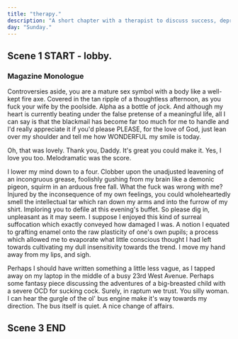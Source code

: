 ```yaml
---
title: "therapy."
description: "A short chapter with a therapist to discuss success, depression and potential bipolar."
day: "Sunday."
---
```


## Scene 1 START - lobby.

### Magazine Monologue
<!--
"10 Hot Tips For Amazing, Mind-Blowing Sex." The front cover of every men's magazine. Sizing and measuring you down to the retrofit standard, just like the piece of shit you are. That glorious accolade of levity opportune. To be printed at birth upon a thin laminate of unmet judgement, stapled to your forehead and published to thy data centre nnearest to thy heart.

"I am an average half-male Asian with an overwhelming propensity for sticking my penis into the hulls of pretentious white women," states my labellum. Illustrated in a beautiful Iranian typeface, extracted from page five of a ten-part contemporary guide to desktop publishing. How glorious, you must say. Well, quite glorious indeed, if I don't say myself. I place the magazine down onto the polyvinyl coffee table in front of me, offering no illusions under the innocuous litter of garbled reading material laid before my crest. As the pages attempt to tingle n' conspire round the hot-rolled furlough of the treated walnut legs supporting its plea; startling themselves into a feint gloria of reprise. Begging me for their tender gorge n' retention. Cream upon the furtative tint of the pandamorium alyis we lust, constructed from the boredom of one's own mind. The guttural in high. My face begins to ponder, melting me into the crown of my seat like loom. Evidently, today had already become far too much for these heavy, virulent hands. The monologue begins.

### Hopeless Monologue

"We try to love ourselves." We try to breathe meaning into our pursuits and desires, providing them with gloss and texture to make our lives appear more decorative than they truly are. We try to shower our souls in the finest of ingredients and with the most decadent of minds, only to perceive flaw in the underlying aberration of our spluttering plyth. Surreal in its prolific marvel of tantamount clutter, tearing and hemorrhaging us apart like the gutted hulls of a Hallowe'en pumpkin. Pluvial in its mash. Gauss in its hovel. Perfectly rigid in its asinine classification of dirt n' other insignificant oddities. For the cruel is a place for all your hopes and dreams, those unwritten lies of youth, to be lavishly processed under the laborious eye of an obscure Japanese algorithm. As it lauds n' extols over its antediluvian lambast of Harajuku fleece n' floozy Kigurumi men, emulated via a 1994 ANSI standard of comparative Lisp; steady with a dash of Cobol to boot. As it teams with a doubt you so solemnly believed was a mere anti-pattern to be corrected by the engineers over at Google. Castigate, you stupid fool.

### Describe Boredom

I stare into the palm of my hand with the attention of a spider. Curling my lips with the ply of my tongue. Appearing granular in the linguistic irrelevance of these abstruse words; tectonic in the fibre-optic lunacy looming from the hoards of discretion receding from my mouth. Germane is a gloat. FUCK. An empire of afterthought dismantles before your very eyes, plagued by a scourge of famished locusts, as they contemplate their regular routine of savage deconstruction in a structured alimony of incarnate n' curriculum. The gravy train is cold. The spire lingers. The wind rushes across your face amidst an ethereal typhoon of relentless jabbing. Terribly broken. Quieten ziplock. I hush back to the comfort of my gamboling pirouette, solidly uncertain of who I was in this very moment. Glazing over my vision. Classically trained, perhaps. Contemplating an existence which refused to feed. Splendid in the repulsion which only I understood; peachy to a point of demise. Wavering. Piteous. Congenital in its touch. Unrequited in its idyllic hold. I grab taste of the blood seeping from my upper lip, accidentally bitten in a trove of compound anxiety. Crony. The air was stale, and the faultless promise of a better life was nowhere to be found.

### Describe Foul Lady

Oh, and the smell. The fucking smell had become UNBEARABLE. It had transgressed into a visually stained splotch of acidic discharge, spread thin amongst a gelatinous estuary of fangled hoisery n' speckled period blood. As its loathsome willow peered into my tolerance, squalidly disconcerned with all aspects of my avid disaffection with the foul of this world. The cellulite of her diamond-crust thighs, found venerated in the exfoliated skin of a burn-victim's crotch. Left to disintegrate under the shoveled distress of an effluent highway of pig's guts n' dog's shit. It was none other than the tangled odor of the old shriveled cretin sitting to my right, as she proceeded to cross her gnarled flaps thrice; prompting me to gag in a marrow vomit of scented decomposition. The witch must be removed. Tortured. Molested. Raped at the stake. I wanted nothing more than to rip the flitted flesh from her bloodied hymen, as a means to fuck the wound with a fistful of detol, until I could smell the overwhelming silence of bleach. Trickling from the hyperglycemic depths of her fetid vagina. Cursory to death. Gosh. Where was my therapist so I could fuck her? In dear solemn, I felt uneasy amongst my thoughts. As they provided a level of self-violation well-beyond even my own ability to curate. I stare at the malodorous woman with an auspicious eye. She stares back. Suckle my lunt, you clitch.

### Clinic Lobby

I sat there in the lobby of the clinic, mired in a thick scrub of southern indigestion. Stomach gurglin'. Leer vypin'. Synthetic feelin' with a quaint jeer of revulsion du jour, as I proceeded to lick the tips of my exquisite fingers. Flippin' through the sham that was last week's editorial. Published by a feminist with the opinion of a clown. The crisis of the patriarchy. The spate of Iran. The oppression of le Cheezel. Well, I suppose she wasn't wrong. I blink bristly at the awful stench sitting beside me, shooing her away with the ghast of my hwang. As I hiss into her general direction without recess. Observing her mull into the frilled hairs of her battered chin, allure upon a thick duvet of rat fur. As she sat there irritated, catatonic in a disasterous cough of prune juice n' pea. Voluptuously sipping her sturdy canister of ethical soda, kept close to her diluted chest. Conveniently strapped to a volcanic slime of pink jello n' sodium nitride, now teetering from the edge of her gums. Rustling against the lude careen of her mundane jowls. Biffin delure. Pockey O'Harris. She had become the spewin' daffney of a frail iron harp; the pristine sweater of a thousand nylon faces. Vile in her plume of fashionably unfashionable faux pas. I see yellow. And grey. The impressionable statement of a loose flower imprint. I suppose she was beautiful by human standards, if ever such a thing could occur. Like an obtuse quartet of despicable orange. A quick fuck before a heart attack flick fluck shluck. Balsamic in a never-ending orgasm like the strobelight of a underground nightclub, agonising her clit in ravage of demure. No wonder she was in therapy. Certainly, I doubt that she would ever have the potential to become a good mother. Not with an octogenarian face like that. Fictitious munt.

Now, to say that I hated therapy was an understatement. I couldn't possibly have thought of anything more pointless, nor contrived, than to explain why I was so fundamentally flawed in the most cantankerous of ways. "I'm retarded, missy. I think it might be because I use the word faggot too much." I doubt she even knew what the word faggot meant, let alone why it was used so liberally to describe the conundrum of my disguise. Lurking in sinster dupree. Squalid without even a hint of surprise. Therapy, in my opinion, was nothing more than an excuse to taunt n' prey upon those more helpless than thyself. Crass upon the emotionless blemish of a clinical psychopath, extensive in her doctorate of dialectic primatology. Forever examining my white ideals of Dorian pleasure in a grand game of cuck n' pittance. And finally, in what seemed like an ungracious eternity, the distraction of the hour finally arrives to the podium to call my name. Croaking melodically as if Sunday had just arrived. Inviting me to her lair. Drawing me into her cosy dungeon of inadequate maltreatment, as she gestured my soul to sit down upon the fading fabric of her previous victim's nightwatch. Grooming me with her promises of tap water, uncompromising in her dollar-shop fantasia of tourmaline glitter. In purpose, we must. She recieves one of my pennilessness smirks, before I decide to place my plastic cup back into the calm of my lap. In shineth we chime, you horrid bitch. Urticaria sun. Fortuna o' grace.

## Scene 1 END

####

## Scene 2 START - therapy.

### Therapy - Expresses his feelings.

"Well for starters... I disowned my mother," I began. Pretending as if I were actually being interviewed for a cordial position on the cast of Saturday Night Live. Sonny Jr. The flair of my unassuming conceit, cashed against the alter-ego of my sometimes hilarity; the stunning chalcedony of a mere amateur. I gleamed into her eyes with a promissory tone of calcic observation, taking note of the bright green earrings which dangled from her lobes like a freckled bouillie. Surely it was an amiable gift from an astute admirer, as she wore what appeared to be her husband from the drapes of her shoulders; a gifted handbag from her mother in 42'. As per usual, my therapist was unimpressed with my lack of commitment to the process. That holy sanctimonious thud of operational munch vitalius, to be peddled n' repeated like a slap across the face in the cold of June. Visually it was obvious to me that she felt wholly uninspired by my tatty remark. Perhaps even anthem to an orgasm she experienced 25 years ago during an extraordinarily fatuous episode of Seinfeld. Perhaps she would warm to me following a quick titty-fuck, although I didn't dare to proclaim.

To me the therapist was a cold shoulder of hate n' posterity. Pertinate in her asides. Ludicrous in her preposterous interrogations which bordered dyslexic in the implausible hum of inconsequence which scowled from her tongue like the hinter of a beast. At best she was an incomplete set of petulant narratives, detailing the mischief she insinuated upon 20th century men via the discarded tape recorders she kept close in her lungs. Detest to her ego. Crater to her concealment. Functioning as a vacuum of utilitarian comfort, designed to suck the joy n' pleasure from the foundations of human necessity itself. A method she eneveloped into its own recurrent train of thought, delivered via a haptic frenzy of uncompromising hand gestures and seizure-inducing flashes; the kind of foreplay she paid good money for. If only to feel the remainder of her youth, succumb to a stranger with an unyielding titillation for stale breast milk. How quaint. Yet, there was something comforting in the brown cardigans n' worn tennis trainers she bore around her commendation for fleece. As if to suggest that she simply didn't care for the deep layers of cat hair n' coffee stains which preoccupied her blouse. Besmirching her uterus in the thick scum of this past century's ideals. Delightful. Which was to say that the therapist reminded me of my dearest Milo; the crown jewel of my imagination, the throth coursing from my acorn. Of course, as a male it was my mission to fuck everything and anything that moved, just like Daddy would have wanted. Whether ex or therapist, my repress was just another modern discomfort I was forced to endure. I could tell she was offended. She continued to study me.

"...aaaaaand I've been dumped, and I pretty much want to kill myself." I doubt she picked up on the sarcasm, although it would have been nice to at least have received a giggle. Laugh you stupid whore. Appease this comical foundry of foresaken witness, demoralised by thee rotten consternation. Apparently the suicide-themed zinger had not registered positively on her palette of appropriate behaviours, and had now been sternly tossed aboard under the sterling judgement of her crabby cunt crim. In a lot of ways, our interaction mimicked the progression of a golden marriage turned sour. Sheath under the dried husk of coconut peat I would soon call her vagina. Although I suppose it was in my best interest to throw her a bone during these hungry, hungry times. Not only was I dying for closure, but it was a whole lot better than pretending that I wasn't actually mentally ill. Value for money 101.

### Therapy - Apology.

"Listen, I'm sorry. I was just joking. There's just a lot going on in my life right now." She continued to eye me with a dim falsetto, etching her claws against pique of her shredded coat, before finally deciding to chime in to the network of my woes. Her first words. Only 4 minutes 32 seconds into our session. A new record in this quarterly dime of dimes.

"I understand that it must have been difficult. Would you like to talk about it?" Outstanding professionalism.

### Therapy - Diversion.

Who knows. Maybe I did. Maybe I didn't. Perhaps I wasn't ready to admit that I was an awful human being. Perhaps I never would be. Why was I even here? My neck tightened at the thought, extending its misery down into the congeal of my prolonged shadow. Undecided in its perspicacity for childish meandering. Solidly illiquid. Temporarily undisclosed. I reached out into the depths of my mind, hoping to discover something rational in amongst the recreational ween of my teenage hive. Obsessed with a nitrogenous fervour for underage sex, which streamed down my arms in a slurry of poriferous sorrow. Administered in candentation. Pleading to be fulfilled. Overflowing in the thirst of my lethargy, as I sat there in the zenith of her harbinger din. Purchased on the back of an unpayable student loan. Clear in my own mind that I was in no place to belong. Paralysed by an inconsiderate volume of emotion which kept me jagged n' sly. Chide in its snicker. My mouth became turtle. I mean, how does one express the guilt, sadness and anger that one feels without breaking down into a puddle of harangue puree? Peddlin' thy circles. Lipid at the substrate. I could feel a tangent approaching.

### Therapy: What is success?

"Maybe I just don't feel successful," I uttered to the therapist. She knew I was bluffing, but I suppose it was more than I deserved.

"Well, what's your idea of success?" the therapist responded.

"I don't know. Maybe it's having sex with a hooker who'll remember my name. Maybe it's just having sex at all. I guess I just want to feel less terrible about everything." You could almost taste the ingenuity crimp from the constrain in these words, like a kiss of battery acid along the press of one's lips, dispersed without warning, as I dipped my face into a plastic cup of water like a stubborn penguin with a purpose to be meant. Lopsidedly suckling the remaining few drops of liquid I'd clearly already finshed, if only because I felt anxious sharing the hollow life that laid before me. Perishing exponentially into a pool of all apathy.

"And what would feeling less terrible mean to you?" Thanks Aunty Grace.

"I'm not sure. I guess I wouldn't worry so much. I guess like how famous people feel. Acomplished and recognised," I said.

"Do you think it's possible to feel less terrible without having achieved a lot or without becoming famous?" Of course not, you fucking bitch. Although I knew she had me. I fuckin' knew it. As the tight-lipped dryness in her eyes protruded from her soul and grabbed me by the throat. Convincing me to drown.

"I don't know. Maybe. But what's point in being happy if you're not successful?" HA. Die you insufferable bitch. To be fair, I would hate me too. I doubt she was pleased to deal with my inane bullshit at 10am on a Sunday morning, as she sat there pondering, harmlessly contemplating the somewhat ambiguous state of her frozen eggs. Suspended in a vat of pickle juice to be extracted n' adorned once her online dating profile had come to ample fruition. "It's only a matter of time now," she'd utter to herself in a fiendish tone. Drizzled in an indignant ambivalence for sexual unrest, awaiting patiently to ensnare her personal toy-boy of lust n' pleasure. Hopefully I was at least within her top 10 imaginary preferences for suitable fathers. Then and only then would I consider addressing my depression.

"There's no reason why you can't be both happy and successful independently. It's just perhaps being happy might help you to become successful." she said. Certainly, it was hard to say she was wrong.

### Discuss Happiness

I wasn't quite sure what to think. All I knew was that I was losing this battle, worst of all to my own therapist. Whom I knew for certain did not make me happy. Although perhaps nothing would. I suppose happiness had never really been one of my great aspirations in life. In fact, it was a subject I hadn't really thought about at all. Happiness to me was more of a quirky nice-to-have, like a side of fries with a dab of Tabasco horse. A never-ceasing, sometimes pain, sometimes pleasure. Which would sporadically appear throughout one's life just to remind you of your own mortality. Perhaps more than happiness, what I truly wanted was to prove myself. To prove myself capable of wit and passion. Already, I felt happier.

"Aren't you going to ask me where Daddy touched me," I murmured.

### Therapist Cracks

"Maybe we should end today's session here." Yes. Perhaps we should. You soulless bag of refined cheddar.

"I would also consider finding another therapist. You seem consistently resistant to this idea that I can help you." My heart sank. Well, fuck. There ya have it folks. Discard the reminder. Throw out the bath water. I was no good for brown cardigan n' co.

"I don't think you trust me to help you understand your own problems," she iterated for a second time. It's true. I didn't trust her. I didn't trust her to understand me. I didn't trust to understand the loneliness I felt each night as I stepped out of the shower, covered in the filth of my own grief. Sorry I was even alive at all. Although what difference did it make? I barely even trusted myself. I suppose it could have been worse.

### Leaving Practice

I felt weary as I exited the lobby of the therapist's den. Supple to the elastic gestures of these bustling city streets. Blinded by a combination of fog n' footstep; caste to the shimmer of a Bedouin breeze. Melting across my eyelids with the theatrical zeal of a tribal face lacquer. Pantomime in its warbanding aggression. Ideal in its animation, leaving me cold and unsure. Just as I'd felt walking into the clinic only moments ago. Consommé like a thick gravy of mutton tartare, maroon upon a refulgent plate of vibrant pintar sick. As the haught clamateur, that beamy rose of trix valorant, heaved from my lungs. Sully in the candent taint of these wretched hands, pulling these strings with the caress of a demented kindness. Carelessly tilting me towards its vice n' candour. The feeling was good and the disrepair expansive.

I suppose I was always destined to become a kind of reimagined loneliness for a future generation to aspire to. Delicate in its cheerful carousel of tinted rosewood, soft against the abrasive melancholy of its desolate touch. For I am a robust man. A grand representative of caliph and vizier. Our young new leader to both guide and extrapolate upon this celebration of joust n' resignation. Hopelessness adieu. My pulse had become weak. Too exhausted to cry, I sat at the bus stop with a pretend on my face. Mincing my words under the breathlessness of a warble distress.

"Someone please love me."

## Scene 2 END

####

## Scene 3 START - self-therapy.

### Cynicism Monologue

So here I am. It's post-cull, and it's killing season. I have my rifle. My ammunition. It's all there. And as you can see, attached to my belt-buckle is the uh... first kill of the afternoon. Fresh as a can of frush can be. And as I'm sure you're aware, the fat-fuck couldn't waddle away fast enough from my bullet, so ere' he is. Slaughtered in a pilith of its own swine. And here I am. Prodding away at its dead carcass with the knuckle of my illegal 1958 issue firearm, because that's just what people like us do. Fuck n' instigate.

### Reimagining Therapy

And you know, since we're both here to talk about life. Let's discuss something a little more than the stars, the weather, or even the cookie-cutter commonality extruding from the coarse overindulgence of these low thread count fabrics. Constructed by the tiny illegitimate hands of some overworked sweatshop children. Now haphazardly collecting the semen from your electric gold vibrator, as you drool for another token from your overly ardent followers. Its an uncontrollable crave you maintain inside your brain, like an unapologetic splatter of concubine jelly. Filling the hollow arteries of your veins. Keeping your somber unchecked. Of course, it's also imperative that we communicate the old-fashioned way during this night of nights. With a gun n' a cloud of vapour nicotine, designed solely to envelop the senses in a mindless denial of prayer. As your curiosity nosedives into the safety of your compliance, grinding its choke against the will. Oh, and don't worry about the excessive plastic. I promise this discussion intends to be 100% polyester free.

Given our session of therapy has officially begun, it might be worth mentioning a few things before we become dove with tonight's discourse. Ultimately, I want you as the reader to take full-view of the How to Kill a Chinaman™ experience, as if you were the great man himself; cast mercurial in a perfect tanned bronze of human prerogative. Glory in his ill-defined consent. Primarily, if you like to lather then there’s quite a lot to like about this guy. I mean, sure. He does sometimes encourage an agonising amount of indecision, but that's why we love him. Loath him. Just shut the fuck up, okay? "The tribe gathers itself around the bounty, thrashing the corpse about in a sadistic two-time beat." All part of a ritual known as the hoard, as a hideous grin appears from the crowd. Staring me dead in the eye. With a knife held aggressively in the cusp of her masturbation mitt. Ready to snap n' balance. 

You know, as much as these words have been designed to divide n' conquer, it's genuinely not within my interest to offend. I merely intend to grab your imagination and assist you in the exchange of a non-sensical derivative. Playing upon the vulnerabilities of your emotional instability, which frankly speaking, is an area where the mind should not be touched. Although, I impinge. So let us for a brief moment become savant together, and share these words without any consideration for consequence. For without any doubt in my mind, its clear this novel aims to be tactical in its abuse, and ever-more clearer in its calculated demise. So allow me to try and paint a picture for you, so you can truly believe that the appearance is real. 

### Describe Yourself

You’re a crispy Ted. Your haircut is an impressionless scruff of pastiche antiquity. Neither brown, nor flavourless. And yet it's a reality you live with, because the confidence in these parts of town ain't so cheap. Limber, is your personality. Devoid n' ridicule. Smug in its torte affair with the connotation. Misleading in the irony which describes what little you actually bring to the table. But I tell ya what, it’s real cackle to try and observe you attempt to arrange those x’s and o’s into some kind of logical alphabet soup; glisten to an audience which loves to read about your self-abuse. But the good news ol' sailor is that you’re loved. Yes. Mummy loves you. She craves you enough to care.

Here. Have an expired Campbell’s chicken soup. Mum even opened the can n’ everything. And what makes this soup so special is that it was crafted with real tears. Real buttery tears. The kind of tears found only in upper-market department stores, where your mother discovers that she's sad and alone. Without a husband nor a family to call home. Tragedy. It truly is the kind of soup that burns your throat and slashes your budget with a miserable low-digit outcome. Sentient in its vagrancy. Of course, Mummy is also in a lot of pain. Because you made her pussy bleed and swell into a cupcake of cookie pie. Contract to the botched tit-job you now find yourself indebted in. As the frail old lady you call your Mother, lays silently on the floor. With scars as thick as knife wounds, carved throughout the maze of her willingness to expend. 

A finer touch if ever you demanded one. Although as we both know, these words are nothing more than a trap our senses have been fighting since you first arrived to the scene. “It’s okay to burn”, preaches the local glass nun, shouting vast through these pages without even a hint of respite. Sumptuous in the white thick powder pluming from her heels, in a perfect mirage of gloss and so sheen. Ah yes. And just when you thought life’s searing gaze couldn’t get any worse, a talking Harry presents itself in full-fashion. And the fucker just doesn’t know when to stop. Shut up Harry. Fucking Harry, you violent fuck. I'm sure she was being tart.
-->
Controversies aside, you are a mature sex symbol with a body like a well-kept fire axe. Covered in the tan ripple of a thoughtless afternoon, as you fuck your wife by the poolside. Alpha as a bottle of jock. And although my heart is currently beating under the false pretense of a meaningful life, all I can say is that the blackmail has become far too much for me to handle and I'd really appreciate it if you'd please PLEASE, for the love of God, just lean over my shoulder and tell me how WONDERFUL my smile is today. 

Oh, that was lovely. Thank you, Daddy. It's great you could make it. Yes, I love you too. Melodramatic was the score.

I lower my mind down to a four. Clobber upon the unadjusted leavening of an incongruous grease, foolishly gushing from my brain like a demonic pigeon, squirm in an arduous free fall. What the fuck was wrong with me? Injured by the inconsequence of my own feelings, you could wholeheartedly smell the intellectual tar which ran down my arms and into the furrow of my shirt. Imploring you to defile at this evening's buffet. So please dig in, unpleasant as it may seem. I suppose I enjoyed this kind of surreal suffocation which exactly conveyed how damaged I was. A notion I equated to grafting enamel onto the raw plasticity of one's own pupils; a process which allowed me to evaporate what little conscious thought I had left towards cultivating my dull insensitivity towards the trend. I move my hand away from my lips, and sigh.

Perhaps I should have written something a little less vague, as I tapped away on my laptop in the middle of a busy 23rd West Avenue. Perhaps some fantasy piece discussing the adventures of a big-breasted child with a severe OCD for sucking cock. Surely, in raptum we trust. You silly woman. I can hear the gurgle of the ol' bus engine make it's way towards my direction. The bus itself is quiet. A nice change of affairs.

## Scene 3 END
